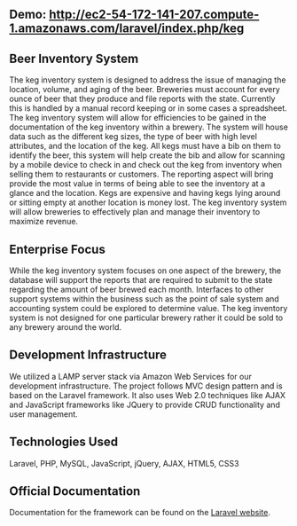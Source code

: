 ## Demo: http://ec2-54-172-141-207.compute-1.amazonaws.com/laravel/index.php/keg

## Beer Inventory System
The keg inventory system is designed to address the issue of managing the location, volume, and aging of the beer. Breweries must account for every ounce of beer that they produce and file reports with the state. Currently this is handled by a manual record keeping or in some cases a spreadsheet. The keg inventory system will allow for efficiencies to be gained in the documentation of the keg inventory within a brewery. The system will house data such as the different keg sizes, the type of beer with high level attributes, and the location of the keg. All kegs must have a bib on them to identify the beer, this system will help create the bib and allow for scanning by a mobile device to check in and check out the keg from inventory when selling them to restaurants or customers. The reporting aspect will bring provide the most value in terms of being able to see the inventory at a glance and the location. Kegs are expensive and having kegs lying around or sitting empty at another location is money lost. The keg inventory system will allow breweries to effectively plan and manage their inventory to maximize revenue. 

## Enterprise Focus
While the keg inventory system focuses on one aspect of the brewery, the database will support the reports that are required to submit to the state regarding the amount of beer brewed each month. Interfaces to other support systems within the business such as the point of sale system and accounting system could be explored to determine value. The keg inventory system is not designed for one particular brewery rather it could be sold to any brewery around the world.

## Development Infrastructure
We utilized a LAMP server stack via Amazon Web Services for our development infrastructure. The project follows MVC design pattern and is based on the Laravel framework. It also uses Web 2.0 techniques like AJAX and JavaScript frameworks like JQuery to provide CRUD functionality and user management.

## Technologies Used
Laravel, PHP, MySQL, JavaScript, jQuery, AJAX, HTML5, CSS3

## Official Documentation
Documentation for the framework can be found on the [Laravel website](http://laravel.com/docs).
